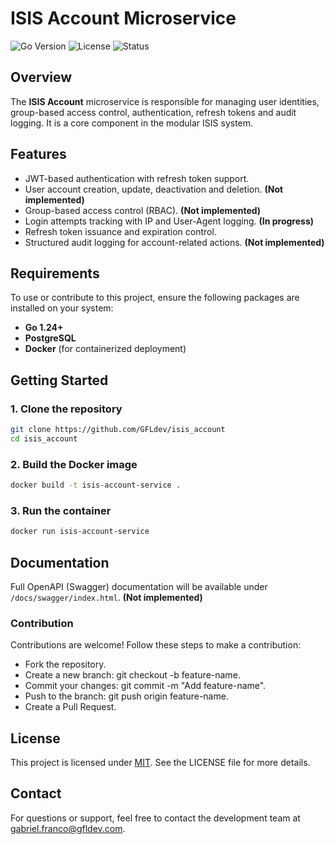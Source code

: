 # ISIS Account Microservice

![Go Version](https://img.shields.io/badge/Go-1.23+-00ADD8?logo=go)
![License](https://img.shields.io/badge/license-MIT-green)
![Status](https://img.shields.io/badge/status-active-brightgreen)

## Overview

The **ISIS Account** microservice is responsible for managing user identities, group-based access control,
authentication, refresh tokens and audit logging. It is a core component in the modular ISIS system.

## Features

- JWT-based authentication with refresh token support.
- User account creation, update, deactivation and deletion. **(Not implemented)**
- Group-based access control (RBAC). **(Not implemented)**
- Login attempts tracking with IP and User-Agent logging. **(In progress)**
- Refresh token issuance and expiration control.
- Structured audit logging for account-related actions. **(Not implemented)**

## Requirements

To use or contribute to this project, ensure the following packages are installed on your system:

- **Go 1.24+**
- **PostgreSQL**
- **Docker** (for containerized deployment)

## Getting Started

### 1. Clone the repository

```bash
git clone https://github.com/GFLdev/isis_account
cd isis_account
```

### 2. Build the Docker image

```bash
docker build -t isis-account-service .
```

### 3. Run the container

```bash
docker run isis-account-service
```

## Documentation

Full OpenAPI (Swagger) documentation will be available under `/docs/swagger/index.html`.
**(Not implemented)**

### Contribution

Contributions are welcome! Follow these steps to make a contribution:

- Fork the repository.
- Create a new branch: git checkout -b feature-name.
- Commit your changes: git commit -m "Add feature-name".
- Push to the branch: git push origin feature-name.
- Create a Pull Request.

## License

This project is licensed under [MIT](./LICENSE). See the LICENSE file for more details.

## Contact

For questions or support, feel free to contact the development team at [gabriel.franco@gfldev.com](mailto:gabriel.franco@gfldev.com]).

